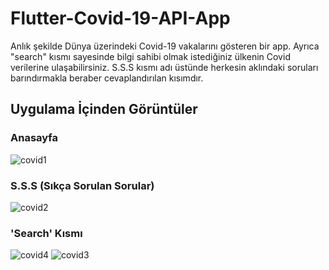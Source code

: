 # Flutter-Covid-19-API-App
Anlık şekilde Dünya üzerindeki Covid-19 vakalarını gösteren bir app. Ayrıca "search" kısmı sayesinde bilgi sahibi olmak istediğiniz ülkenin Covid verilerine ulaşabilirsiniz. S.S.S kısmı adı üstünde herkesin aklındaki soruları barındırmakla beraber cevaplandırılan kısımdır.

## Uygulama İçinden Görüntüler
### Anasayfa
![covid1](https://user-images.githubusercontent.com/76449375/117514664-157a6080-af9d-11eb-9517-e1e02322fae6.png)
### S.S.S (Sıkça Sorulan Sorular)
![covid2](https://user-images.githubusercontent.com/76449375/117514665-1612f700-af9d-11eb-82ad-0e58b27c3798.png)

### 'Search' Kısmı
![covid4](https://user-images.githubusercontent.com/76449375/117514666-16ab8d80-af9d-11eb-8095-f81e34b00e67.png)
![covid3](https://user-images.githubusercontent.com/76449375/117514667-17442400-af9d-11eb-93e4-15ab6dbe2027.png)
